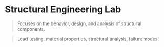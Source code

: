 # Structural Engineering Lab

> Focuses on the behavior, design, and analysis of structural components.

> Load testing, material properties, structural analysis, failure modes.

